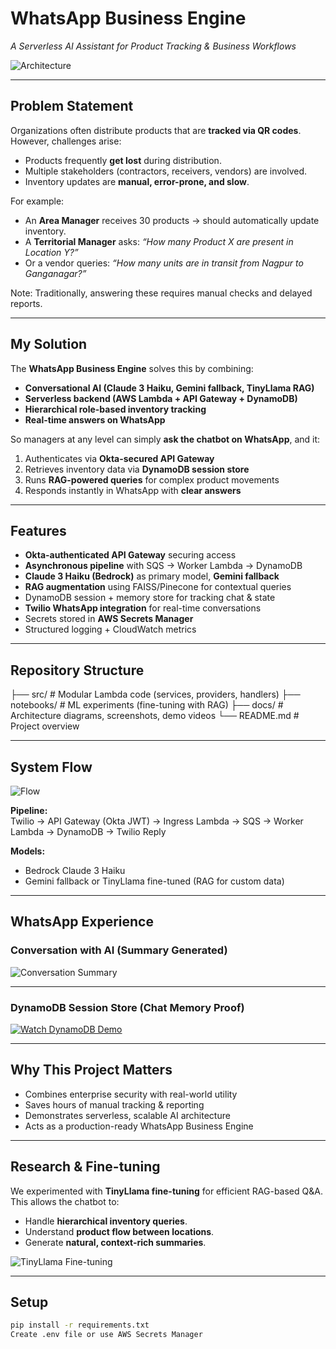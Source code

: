 #  WhatsApp Business Engine  
*A Serverless AI Assistant for Product Tracking & Business Workflows*  

![Architecture](docs/Architectural%20Diagram.jpg)  

---

##  Problem Statement  

Organizations often distribute products that are **tracked via QR codes**.  
However, challenges arise:  
- Products frequently **get lost** during distribution.  
- Multiple stakeholders (contractors, receivers, vendors) are involved.  
- Inventory updates are **manual, error-prone, and slow**.  

For example:  
- An **Area Manager** receives 30 products → should automatically update inventory.  
- A **Territorial Manager** asks: *“How many Product X are present in Location Y?”*  
- Or a vendor queries: *“How many units are in transit from Nagpur to Ganganagar?”*  

Note: Traditionally, answering these requires manual checks and delayed reports.  

---

##  My Solution  

The **WhatsApp Business Engine** solves this by combining:  
-  **Conversational AI (Claude 3 Haiku, Gemini fallback, TinyLlama RAG)**  
-  **Serverless backend (AWS Lambda + API Gateway + DynamoDB)**  
-  **Hierarchical role-based inventory tracking**  
-  **Real-time answers on WhatsApp**  

So managers at any level can simply **ask the chatbot on WhatsApp**, and it:  
1. Authenticates via **Okta-secured API Gateway**  
2. Retrieves inventory data via **DynamoDB session store**  
3. Runs **RAG-powered queries** for complex product movements  
4. Responds instantly in WhatsApp with **clear answers**  

---

##  Features  

-  **Okta-authenticated API Gateway** securing access  
-  **Asynchronous pipeline** with SQS → Worker Lambda → DynamoDB  
-  **Claude 3 Haiku (Bedrock)** as primary model, **Gemini fallback**  
-  **RAG augmentation** using FAISS/Pinecone for contextual queries  
-  DynamoDB session + memory store for tracking chat & state  
-  **Twilio WhatsApp integration** for real-time conversations  
- Secrets stored in **AWS Secrets Manager**  
- Structured logging + CloudWatch metrics  

---

##  Repository Structure  

├── src/ # Modular Lambda code (services, providers, handlers)
├── notebooks/ # ML experiments (fine-tuning with RAG)
├── docs/ # Architecture diagrams, screenshots, demo videos
└── README.md # Project overview


---

##  System Flow  

![Flow](docs/Flow%20Diagram.jpg)  

**Pipeline:**  
Twilio → API Gateway (Okta JWT) → Ingress Lambda → SQS → Worker Lambda → DynamoDB → Twilio Reply  

**Models:**  
- Bedrock Claude 3 Haiku  
- Gemini fallback  or TinyLlama fine-tuned (RAG for custom data)  

---

##  WhatsApp Experience  

###  Conversation with AI (Summary Generated)  
![Conversation Summary](docs/Converse_Summary.jpeg)  

---

### DynamoDB Session Store (Chat Memory Proof)  
[![Watch DynamoDB Demo](docs/Tinyllama_model_finetuning.png)](docs/DynamoDB_SessionStore.mp4)  

---

## Why This Project Matters

-  Combines enterprise security with real-world utility
-  Saves hours of manual tracking & reporting
-  Demonstrates serverless, scalable AI architecture
-  Acts as a production-ready WhatsApp Business Engine

---

##  Research & Fine-tuning  

We experimented with **TinyLlama fine-tuning** for efficient RAG-based Q&A.  
This allows the chatbot to:  
- Handle **hierarchical inventory queries**.  
- Understand **product flow between locations**.  
- Generate **natural, context-rich summaries**.  

![TinyLlama Fine-tuning](docs/Tinyllama_model_finetuning.png)  

---

##  Setup  

```bash
pip install -r requirements.txt
Create .env file or use AWS Secrets Manager

